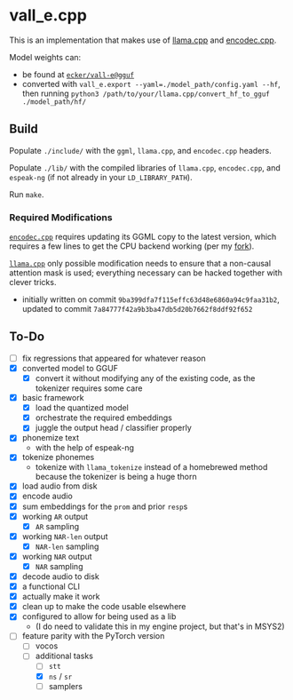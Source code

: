 # vall_e.cpp

This is an implementation that makes use of [llama.cpp](https://github.com/ggerganov/llama.cpp/) and [encodec.cpp](https://github.com/PABannier/encodec.cpp).

Model weights can:
* be found at [`ecker/vall-e@gguf`](https://huggingface.co/ecker/vall-e/tree/gguf)
* converted with `vall_e.export --yaml=./model_path/config.yaml --hf`, then running `python3 /path/to/your/llama.cpp/convert_hf_to_gguf ./model_path/hf/`

## Build

Populate `./include/` with the `ggml`, `llama.cpp`, and `encodec.cpp` headers.

Populate `./lib/` with the compiled libraries of `llama.cpp`, `encodec.cpp`, and `espeak-ng` (if not already in your `LD_LIBRARY_PATH`).

Run `make`.

### Required Modifications

[`encodec.cpp`](https://github.com/PABannier/encodec.cpp) requires updating its GGML copy to the latest version, which requires a few lines to get the CPU backend working (per my [fork](https://github.com/e-c-k-e-r/encodec.cpp)).

[`llama.cpp`](https://github.com/ggerganov/llama.cpp) only possible modification needs to ensure that a non-causal attention mask is used; everything necessary can be hacked together with clever tricks.
* initially written on commit `9ba399dfa7f115effc63d48e6860a94c9faa31b2`, updated to commit `7a84777f42a9b3ba47db5d20b7662f8ddf92f652`

## To-Do

* [ ] fix regressions that appeared for whatever reason
* [x] converted model to GGUF
	* [x] convert it without modifying any of the existing code, as the tokenizer requires some care
* [x] basic framework
	* [x] load the quantized model
	* [x] orchestrate the required embeddings
	* [x] juggle the output head / classifier properly
* [x] phonemize text
	* with the help of espeak-ng
* [x] tokenize phonemes
	* tokenize with `llama_tokenize` instead of a homebrewed method because the tokenizer is being a huge thorn
* [x] load audio from disk
* [x] encode audio
* [x] sum embeddings for the `prom` and prior `resp`s
* [x] working `AR` output
	* [x] `AR` sampling
* [x] working `NAR-len` output
	* [x] `NAR-len` sampling
* [x] working `NAR` output
	* [x] `NAR` sampling
* [x] decode audio to disk
* [x] a functional CLI
* [x] actually make it work
* [x] clean up to make the code usable elsewhere
* [x] configured to allow for being used as a lib
	* (I do need to validate this in my engine project, but that's in MSYS2)
* [ ] feature parity with the PyTorch version
	* [ ] vocos
	* [ ] additional tasks
		* [ ] `stt`
		* [x] `ns` / `sr`
		* [ ] samplers